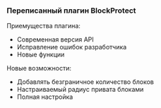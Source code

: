 ### Переписанный плагин BlockProtect
Приемущества плагина:
- Современная версия API
- Исправление ошибок разработчика
- Новые функции

Новые возможности:
- Добавлять безграничное количество блоков
- Настраиваемый радиус привата блоками
- Полная настройка
